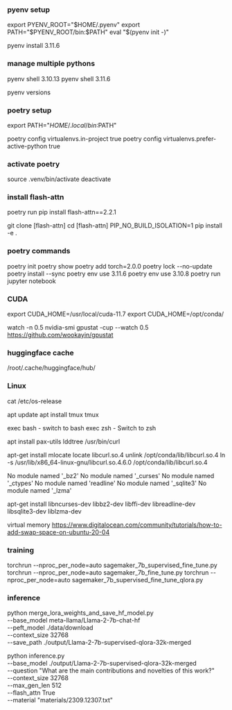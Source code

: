 ### pyenv setup

export PYENV_ROOT="$HOME/.pyenv"
export PATH="$PYENV_ROOT/bin:$PATH"
eval "$(pyenv init -)"

pyenv install 3.11.6

### manage multiple pythons

pyenv shell 3.10.13
pyenv shell 3.11.6

pyenv versions

### poetry setup
export PATH="$HOME/.local/bin:$PATH"

poetry config virtualenvs.in-project true
poetry config virtualenvs.prefer-active-python true

### activate poetry

source .venv/bin/activate
deactivate

### install flash-attn
poetry run pip install flash-attn==2.2.1

git clone [flash-attn]
cd [flash-attn]
PIP_NO_BUILD_ISOLATION=1 pip install -e .

### poetry commands

poetry init
poetry show
poetry add torch=2.0.0
poetry lock --no-update
poetry install --sync
poetry env use 3.11.6
poetry env use 3.10.8
poetry run jupyter notebook


### CUDA
export CUDA_HOME=/usr/local/cuda-11.7
export CUDA_HOME=/opt/conda/

watch -n 0.5 nvidia-smi
gpustat -cup --watch 0.5
https://github.com/wookayin/gpustat

### huggingface cache
/root/.cache/huggingface/hub/

### Linux
cat /etc/os-release

apt update
apt install tmux
tmux

exec bash - switch to bash
exec zsh - Switch to zsh

apt install pax-utils
lddtree /usr/bin/curl

apt-get install mlocate
locate libcurl.so.4
unlink /opt/conda/lib/libcurl.so.4
ln -s /usr/lib/x86_64-linux-gnu/libcurl.so.4.6.0 /opt/conda/lib/libcurl.so.4

No module named '_bz2'
No module named '_curses'
No module named '_ctypes'
No module named 'readline'
No module named '_sqlite3'
No module named '_lzma'

apt-get install libncurses-dev libbz2-dev libffi-dev libreadline-dev libsqlite3-dev liblzma-dev

virtual memory
https://www.digitalocean.com/community/tutorials/how-to-add-swap-space-on-ubuntu-20-04

### training
torchrun --nproc_per_node=auto sagemaker_7b_supervised_fine_tune.py
torchrun --nproc_per_node=auto sagemaker_7b_fine_tune.py
torchrun --nproc_per_node=auto sagemaker_7b_supervised_fine_tune_qlora.py

### inference
python merge_lora_weights_and_save_hf_model.py \
--base_model meta-llama/Llama-2-7b-chat-hf \
--peft_model ./data/download \
--context_size 32768 \
--save_path ./output/Llama-2-7b-supervised-qlora-32k-merged

python inference.py  \
--base_model ./output/Llama-2-7b-supervised-qlora-32k-merged \
--question "What are the main contributions and novelties of this work?" \
--context_size 32768 \
--max_gen_len 512 \
--flash_attn True \
--material "materials/2309.12307.txt"
